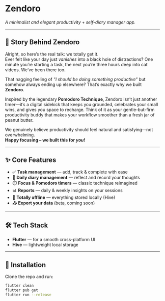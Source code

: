 # Zendoro

*A minimalist and elegant productivity + self-diary manager app.*

---

## 🌱 Story Behind Zendoro

Alright, so here’s the real talk: we totally get it.  
Ever felt like your day just *vanishes* into a black hole of distractions? One minute you’re starting a task, the next you’re three hours deep into cat videos. We’ve been there too.  

That nagging feeling of *"I should be doing something productive"* but somehow always ending up elsewhere? That’s exactly why we built **Zendoro**.  

Inspired by the legendary **Pomodoro Technique**, Zendoro isn’t just another timer—it’s a digital sidekick that keeps you grounded, celebrates your small wins, and gives you space to recharge. Think of it as your gentle-but-firm productivity buddy that makes your workflow smoother than a fresh jar of peanut butter.  

We genuinely believe productivity should feel natural and satisfying—not overwhelming.  
**Happy focusing – we built this for *you*!**

---

## ✨ Core Features
- ✅ **Task management** — add, track & complete with ease  
- 📔 **Daily diary management** — reflect and record your thoughts  
- ⏱️ **Focus & Pomodoro timers** — classic technique reimagined  
- 📊 **Reports** — daily & weekly insights on your sessions  
- 📡 **Totally offline** — everything stored locally (Hive)  
- 📤 **Export your data** (beta, coming soon)

---

## 🛠 Tech Stack
- **Flutter** — for a smooth cross-platform UI  
- **Hive** — lightweight local storage  

---

## 🚀 Installation

Clone the repo and run:

```bash
flutter clean
flutter pub get
flutter run --release
